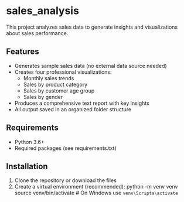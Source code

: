 # sales_analysis

This project analyzes sales data to generate insights and visualizations about sales performance.

## Features

- Generates sample sales data (no external data source needed)
- Creates four professional visualizations:
  - Monthly sales trends
  - Sales by product category
  - Sales by customer age group
  - Sales by gender
- Produces a comprehensive text report with key insights
- All output saved in an organized folder structure

## Requirements

- Python 3.6+
- Required packages (see requirements.txt)

## Installation

1. Clone the repository or download the files
2. Create a virtual environment (recommended):
     python -m venv venv
     source venv/bin/activate  # On Windows use `venv\Scripts\activate`

